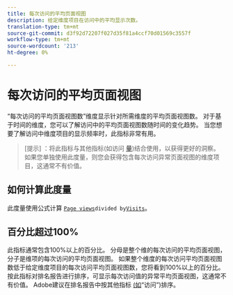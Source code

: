 ```yaml
---
title: 每次访问的平均页面视图
description: 给定维度项目在访问中的平均显示次数。
translation-type: tm+mt
source-git-commit: d3f92d72207f027d35f81a4ccf70d01569c3557f
workflow-type: tm+mt
source-wordcount: '213'
ht-degree: 0%

---
```



# 每次访问的平均页面视图

“每次访问的平均页面视图数”维度显示针对所需维度的平均页面视图数。 对于基于时间的维度，您可以了解访问中的平均页面视图数随时间的变化趋势。 当您想要了解访问中维度项目的显示频率时，此指标非常有用。

>[提示] ：将此指标与其他指标(如访问 [量](visits.md))结合使用，以获得更好的洞察。 如果您单独使用此度量，则您会获得包含每次访问异常页面视图的维度项目，这通常不有价值。

## 如何计算此度量

此度量使用公式计算 [`Page views`](page-views.md)` divided by `[`Visits`](visits.md)。

## 百分比超过100%

此指标通常包含100%以上的百分比。 分母是整个维的每次访问的平均页面视图，分子是维项的每次访问的平均页面视图。 如果整个维度的每次访问平均页面视图数低于给定维度项目的每次访问平均页面视图数，您将看到100%以上的百分比。 按此指标对排名报告进行排序，可显示每次访问值的异常平均页面视图，这通常不有价值。 Adobe建议在排名报告中按其他指标 [(如](visits.md)“访问”)排序。